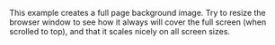 <html>
<head>
  
<style>
  background-color: black;
  .container-lg { max-width: initial; }

.bg {
  width: 100vw;
  position: relative;
  left: calc(-50vw + 50%);
  /* The image used */
  background-image: url("/Water_place.png");

  /* Full height */
  height: 75vw; 

  /* Center and scale the image nicely */
  background-position: center;
  background-repeat: no-repeat;
  background-size: cover;
}

</style>
</head>
<body>
<div class="bg"></div>

<p>This example creates a full page background image. Try to resize the browser window to see how it always will cover the full screen (when scrolled to top), and that it scales nicely on all screen sizes.</p>

</body>
</html>
